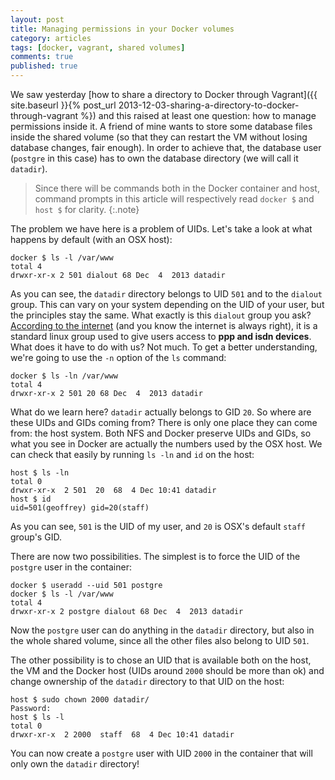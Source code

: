 ```yaml
---
layout: post
title: Managing permissions in your Docker volumes
category: articles
tags: [docker, vagrant, shared volumes]
comments: true
published: true
---
```


We saw yesterday [how to share a directory to Docker through Vagrant]({{ site.baseurl }}{% post_url 2013-12-03-sharing-a-directory-to-docker-through-vagrant %}) and this raised at least one question: how to manage permissions inside it. A friend of mine wants to store some database files inside the shared volume (so that they can restart the VM without losing database changes, fair enough). In order to achieve that, the database user (`postgre` in this case) has to own the database directory (we will call it `datadir`).

> Since there will be commands both in the Docker container and host, command prompts in this article will respectively read `docker $` and `host $` for clarity.
{:.note}

The problem we have here is a problem of UIDs. Let's take a look at what happens by default (with an OSX host):

    docker $ ls -l /var/www
    total 4
    drwxr-xr-x 2 501 dialout 68 Dec  4  2013 datadir

As you can see, the `datadir` directory belongs to UID `501` and to the `dialout` group. This can vary on your system depending on the UID of your user, but the principles stay the same. What exactly is this `dialout` group you ask? [According to the internet](http://www.togaware.com/linux/survivor/Standard_Groups.html) (and you know the internet is always right), it is a standard linux group used to give users access to __ppp and isdn devices__. What does it have to do with us? Not much. To get a better understanding, we're going to use the `-n` option of the `ls` command:

    docker $ ls -ln /var/www
    total 4
    drwxr-xr-x 2 501 20 68 Dec  4  2013 datadir

What do we learn here? `datadir` actually belongs to GID `20`. So where are these UIDs and GIDs coming from? There is only one place they can come from: the host system. Both NFS and Docker preserve UIDs and GIDs, so what you see in Docker are actually the numbers used by the OSX host. We can check that easily by running `ls -ln` and `id` on the host:

    host $ ls -ln
    total 0
    drwxr-xr-x  2 501  20  68  4 Dec 10:41 datadir
    host $ id
    uid=501(geoffrey) gid=20(staff)

As you can see, `501` is the UID of my user, and `20` is OSX's default `staff` group's GID.

There are now two possibilities. The simplest is to force the UID of the `postgre` user in the container:

    docker $ useradd --uid 501 postgre
    docker $ ls -l /var/www
    total 4
    drwxr-xr-x 2 postgre dialout 68 Dec  4  2013 datadir

Now the `postgre` user can do anything in the `datadir` directory, but also in the whole shared volume, since all the other files also belong to UID `501`.

The other possibility is to chose an UID that is available both on the host, the VM and the Docker host (UIDs around `2000` should be more than ok) and change ownership of the `datadir` directory to that UID on the host:

    host $ sudo chown 2000 datadir/
    Password:
    host $ ls -l
    total 0
    drwxr-xr-x  2 2000  staff  68  4 Dec 10:41 datadir

You can now create a `postgre` user with UID `2000` in the container that will only own the `datadir` directory!